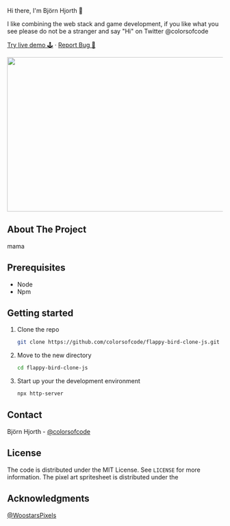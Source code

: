 Hi there, I'm Björn Hjorth 👋

I like combining the web stack and game development, if you like what you see please do not be a stranger and say "Hi" on Twitter @colorsofcode

<a href="#">Try live demo 🕹️</a>
·
<a href="https://github.com/colorsofcode/flappy-bird-clone-js/issues">Report Bug 🐛</a>

<div align="center">
   <img src="./art/pong-playing.gif" width="640" height="360">
</div>

<!-- ABOUT -->
## About The Project

mama

<!-- PREREQUISITES -->
## Prerequisites

* Node
* Npm

<!-- STARTING -->
## Getting started 

1. Clone the repo
   ```sh
   git clone https://github.com/colorsofcode/flappy-bird-clone-js.git
   ```
2. Move to the new directory
    ```sh
    cd flappy-bird-clone-js
    ```
3. Start up your the development environment
   ```sh
   npx http-server
   ```
<!-- CONTACT -->
## Contact

Björn Hjorth - [@colorsofcode](https://twitter.com/colorsofcode)

<!-- LICENSE -->
## License

The code is distributed under the MIT License. See `LICENSE` for more information.
The pixel art spritesheet is distributed under the 

<!-- ACKKNOWLEDGE -->
## Acknowledgments

[@WoostarsPixels](https://twitter.com/WoostarsPixels)